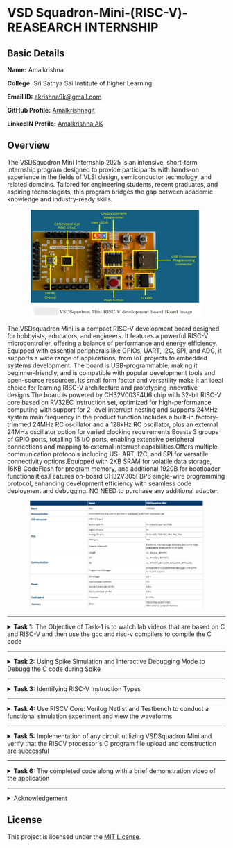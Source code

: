 # VSD Squadron-Mini-(RISC-V)-REASEARCH INTERNSHIP
##  Basic Details

**Name:** Amalkrishna

**College:** Sri Sathya Sai Institute of higher Learning

**Email ID:** akrishna9k@gmail.com  

**GitHub Profile:** [Amalkrishnagit](https://github.com/Amalkrishnagit)

**LinkedIN Profile:** [Amalkrishna AK](https://www.linkedin.com/in/amalkrishna-ak)

## Overview
The VSDSquadron Mini Internship 2025 is an intensive, short-term internship program designed to provide participants with hands-on experience in the fields of VLSI design, semiconductor technology, and related domains. Tailored for engineering students, recent graduates, and aspiring technologists, this program bridges the gap between academic knowledge and industry-ready skills.

 <p align="center">
	 <img width="400" height="250" src="Overview/1.jpeg">
	 
</p>

The VSDsquadron Mini is a compact RISC-V development board designed for hobbyists, educators, and engineers. It features a powerful RISC-V microcontroller, offering a balance of performance and energy efficiency. Equipped with essential peripherals like GPIOs, UART, I2C, SPI, and ADC, it supports a wide range of applications, from IoT projects to embedded systems development. The board is USB-programmable, making it beginner-friendly, and is compatible with popular development tools and open-source resources. Its small form factor and versatility make it an ideal choice for learning RISC-V architecture and prototyping innovative designs.The board is powered by CH32V003F4U6 chip with 32-bit RISC-V core based on RV32EC instruction set, optimized for high-performance computing with support for 2-level interrupt nesting and supports 24MHz system main frequency in the product function.Includes a built-in factory-trimmed 24MHz RC oscillator and a 128kHz RC oscillator, plus an external 24MHz oscillator option for varied clocking requirements.Boasts 3 groups of GPIO ports, totalling 15 I/O ports, enabling extensive peripheral connections and mapping to external interrupt capabilities.Offers multiple communication protocols including US- ART, I2C, and SPI for versatile connectivity options.Equipped with 2KB SRAM for volatile data storage, 16KB CodeFlash for program memory, and additional 1920B for bootloader functionalities.Features on-board CH32V305FBP6 single-wire programming protocol, enhancing development efficiency with seamless code deployment and debugging. NO NEED to purchase any additional adapter.
 <p align="center">
	 <img width="400" height="250" src="Overview/2.jpeg">
	 
</p>


-------------------------------------------------

<details>
<summary><b>Task 1:</b> The Objective of Task-1 is to watch lab videos that are based on C and RISC-V and then use the gcc and risc-v compilers to compile the C code</summary>

### C Language based LAB
We have to follow the given steps to compile any **.c** file in our machine:  
1. Open the bash terminal and locate to the directory where you want to create your file. Then run the following command:

	```
	gedit sum.c or leafpad sum1ton.c
	```  
2. This will open the editor and allows you to write into the file that you have created. You have to write the C code of printing the sum of n numbers. Once you are done with your code, save your file, and then close the editor.

Installing Leafpad editor
 ![1 Installing Leafpad editor](https://github.com/user-attachments/assets/cf0d0b1f-2648-497f-8e25-4988b0ed6498)

 ![2 ILE 2](https://github.com/user-attachments/assets/c3880c81-035f-4148-8f83-11773a7a1025)

Creating a file named "sum1ton.c"

 ![3](https://github.com/user-attachments/assets/66d37427-0388-4628-a0df-5c79066dd790)

A C-programme is written to find the sum of numbers from 1 to n, and the programme is executed.
 ![4](https://github.com/user-attachments/assets/2c8e884c-3864-416b-aaab-07542628cb0f)

4. To the C code on your terminal, run the following command:

	```
	gcc sum.c/gcc sum1ton.c
	./a.out
	```
### C Code compiled on gcc Compiler:

 The programme is then compiled using the gcc compiler.

 ![5 2 Calling out the programme](https://github.com/user-attachments/assets/70a4ad2d-5a52-473b-a96d-90cf4546d541)



 ![4 2 Compiling the program](https://github.com/user-attachments/assets/d3850517-d8e3-4831-8ad1-f5a0dd0da041)


Cross-verification of the output of the programme.

 ![5 confirming](https://github.com/user-attachments/assets/101136e5-5033-4b38-b643-5cc9837168ff)


Updating the written programme to start a new command in the next line.


 ![6 Updating the programme](https://github.com/user-attachments/assets/40454273-9f46-4c57-b2cc-5c179b2fe81f)

We can see that the next command starts in a new line.
 ![7 The next command starts in a new line](https://github.com/user-attachments/assets/56b8c3eb-19ba-43c0-adbd-3e20518fb912)

Playing around with the programme.

 ![8 Playing Around](https://github.com/user-attachments/assets/96f30490-8836-460c-8a9f-b03cf6a4f1f7)


 ![8 2](https://github.com/user-attachments/assets/d162f5f6-db17-48c7-af3b-9c71d372caec)

Renaming the written programme from sum1ton.c to lab1sum1ton.c via the terminal.

 ![9 Renaming a file](https://github.com/user-attachments/assets/12edf1f1-bf72-4bb9-8d99-81ee255a26db)

The clear screen command -clear.
 ![10 Clear sreen](https://github.com/user-attachments/assets/604a9394-ce6c-472b-a74c-36aa88bc9e7b)
 

### Compiled C output:
 
Compiling the written programme using Risc-V compiler.
 ![11 compiling using RISCv compiler](https://github.com/user-attachments/assets/39d69293-072b-4060-ba6c-f1afd251bb10)


The objectdump command is employed , and filtered out the main section which was found to have 17 instructions.
 ![12 objdump](https://github.com/user-attachments/assets/8136f9dd-ca4e-49ff-8777-ae04bc5e432f)

Cross-verification of the number of instructions.
 ![13 main section](https://github.com/user-attachments/assets/e4d77596-1eef-4d7a-92ba-2361798d9647)


 ![14 we have 17 instructions](https://github.com/user-attachments/assets/f826a5d3-5647-4ae0-8c2d-5dc2884818cd)
### RISCV based LAB
We have to do the same compilation of our code but this time using RISCV gcc compiler. Follow the given steps:  
1. Open the terminal and run the given command:  

	```
	cat sum1ton.c
	```
### Cat Command:


2. Using the **cat** command, the entire C code will be displayed on the terminal. Now run the following command to compile the code in riscv64 gcc compiler:  

	```
	riscv64-unknown-elf-gcc -O1 -mabi=lp64 -march=rv64i -o sum1ton.o sum1ton.c
	```
3. Open a new terminal and run the given command:    

	```
	riscv64-unknown-elf-objdump -d sum1ton.o
	```
### Objdump using -O1 format:


4. Open the previous tab and run the following command to compile the code in riscv64 gcc compiler:  

	```
	riscv64-unknown-elf-gcc -Ofast -mabi=lp64 -march=rv64i -o sum1ton.o sum1ton.c
	```

5. Open a new terminal and run the given command:    

	```
	riscv64-unknown-elf-objdump -d sum1ton.o
	```
### Objdump using -Ofast format:

Changing the **option** fron **-O1 to -Ofast**
 ![15  Ofast](https://github.com/user-attachments/assets/7cf89e78-34eb-4d7d-8343-f732ad28e43f)

The number of instructions reduced from 17 to 13 under the -main section.

 ![15 2](https://github.com/user-attachments/assets/193fb232-633d-4539-a908-fc939eb327b7)

Check my [SSSIHL_Roadshow](https://github.com/Amalkrishnagit/SSSIHL_Roadshow)repository for a detailed explanation on the commands used above.

</details>

-------------------------------------------------

<details>
<summary><b>Task 2:</b> Using Spike Simulation and Interactive Debugging Mode to Debugg the C code during Spike</summary> 

### What is SPIKE in RISCV?
> * A RISC-V ISA is a simulator, enabling the testing and analysis of RISC-V programs without the need for actual hardware.  
> * Spike is a free, open-source C++ simulator for the RISC-V ISA that models a RISC-V core and cache system. It can be used to run programs and a Linux kernel, and can be a starting point for running software on a RISC-V target.    
  
### What is pk (Proxy Kernel)?  
> * The RISC-V Proxy Kernel, pk , is a lightweight application execution environment that can host statically-linked RISC-V ELF binaries.  
> * A Proxy Kernel in the RISC-V ecosystem simplifies the interaction between complex hardware and the software running on it, making it easier to manage, test, and develop software and hardware projects.  

### Testing the SPIKE Simulator  
The target is to run the ```sum.c``` code using both ```gcc compiler``` and ```riscv compiler```, and both of the compiler must display the same output on the terminal. So to compile the code using **gcc compiler**, use the following command:  
```
gcc sum.c  
./a.out
```
And to compile the code using **riscv compiler**, use the following command:  
```
spike pk sum.o
```  
#### Spike Simulation:
 <p align="center">
  <img width="800" height="500" src="/Task 2/Spike Simulation.png">
</p>

#### Following are the snapshots of RISCV Objdump with **-O1** and **-Ofast** options  
  
#### Objdump in -O1:

```
riscv64-unknown-elf-gcc -O1 -mabi=lp64 -march=rv64i -o sum.o sum.c
```

 <p align="center">
  <img width="800" height="500" src="/Task 2/Objdump in -O1.png">
</p>
  
#### Objdump in -Ofast:

```
riscv64-unknown-elf-gcc -Ofast -mabi=lp64 -march=rv64i -o sum.o sum.c
```
 
 <p align="center">
  <img width="800" height="500" src="/Task 2/Objdump in -Ofast.png">
</p>

#### Debugging the Assembly Language Program of  ```sum.c```  
* Open the **Objdump** of code by using the following command  
```
riscv64-unknown-elf-objdump -d sum.o | less  
```
* Open the debugger in another terminal by using the following command  
```
spike -d pk sum.o
```
* The debugger will be opened in the terminal. Now, debugging operations can be performed as shown in the following snapshot.

#### Debugging:
 <p align="center">
  <img width="800" height="500" src="/Task 2/Debugging.png">
</p>
</details>

----------------------------------------

<details>
<summary><b>Task 3:</b> Identifying RISC-V Instruction Types</summary>

## WHAT IS RISC-V?
- RISC-V is an open-source instruction set architecture (ISA) that allows developers to create processors tailored for specific applications.
- RISC-V is based on reduced instruction set computer principles and is the fifth generation of processors built on this concept.
- RISC-V can also be understood as an alternative processor technology that is free and open-source, meaning you don't need to purchase a license to use it.

## INSTRUCTIONS FORMAT IN RISC-V
The instruction format of a processor dictates how machine language instructions are structured and organized for the processor to execute. Each instruction is composed of a series of 0s and 1s, with each segment containing information about the location and operation of data.  
There are six primary instruction formats in RISC-V:

1. R-format
2. I-format
3. S-format
4. B-format
5. U-format
6. J-format

#### RISCV Instruction Types

 <p align="center">
  <img src="/Task 3/Instruction_Types.png">
</p>

#### 1. R-type Instruction
In RV32, each instruction is 32 bits in size. R-type instructions perform operations on registers (not memory) and are used for various arithmetic and logical operations. The 32-bit instruction is divided into six fields:

 <p align="center">
  <img src="/Task 3/Instruction_R_Type.png">
</p>

- **opcode** (7 bits): Specifies the type of instruction.
- **rd** (5 bits): The destination register where the result of the operation is stored.
- **func3** (3 bits): Specifies the type of operation performed.
- **rs1, rs2** (5 bits each): Source registers used in the operation.
- **func7** (7 bits): Further specifies the operation.

#### 2. I-type Instruction
I-type instructions involve operations that use both registers and an immediate value (not memory). These instructions are used for immediate and load operations. The instruction format is as follows:

 <p align="center">
  <img src="/Task 3/Instruction_I_Type.png">
</p>

- **opcode** (7 bits): Specifies the type of instruction.
- **rd** (5 bits): The destination register for the result.
- **func3** (3 bits): Specifies the type of operation.
- **rs1** (5 bits): Source register.
- **imm[11:0]** (12 bits): A 12-bit signed immediate value used in the operation.

#### 3. S-type Instruction
S-type instructions are used for store operations where data is stored from a register to memory. The 32-bit instruction is divided as follows:

 <p align="center">
  <img src="/Task 3/Instruction_S_Type.png">
</p>

- **opcode** (7 bits): Specifies the type of instruction.
- **imm[11:5]** (7 bits) and **imm[4:0]** (5 bits): The 12-bit immediate value is split across two fields, specifying the store offset.
- **rs1** (5 bits): The register containing the data to store.
- **rs2** (5 bits): The register containing the address where data should be stored.
- **func3** (3 bits): Specifies the type of store (byte, half-word, or word).

#### 4. B-type Instruction
B-type instructions are used for conditional branching based on comparisons. The 32-bit instruction format is as follows:

 <p align="center">
  <img src="/Task 3/Instruction_B_Type.png">
</p>

- **opcode** (7 bits): Specifies the type of instruction.
- **imm[12]** (1 bit), **imm[10:5]** (6 bits), **imm[4:1]** (4 bits), and **imm[11]** (1 bit): These bits form the 12-bit signed immediate used for the branch offset.
- **rs1, rs2** (5 bits each): Source registers involved in the comparison.
- **func3** (3 bits): Defines the condition used for branching.

#### 5. U-type Instruction
U-type instructions are used to transfer an immediate value into the destination register. The format is simple and involves only two instructions: `LUI` and `AUIPC`.

 <p align="center">
  <img src="/Task 3/Instruction_U_Type.png">
</p>

- **opcode** (7 bits): Specifies the type of instruction.
- **rd** (5 bits): The destination register for the immediate value.
- **imm[19:0]** (20 bits): The 20-bit immediate value that is transferred to the destination register.

For example, the instruction `lui x15, 0x13579` would load the value `0x13579000` into the upper 20 bits of register `x15`.

#### 6. J-type Instruction
J-type instructions are used for jump operations. These instructions are often used for loops and branching to a specified memory location. The format is as follows:

 <p align="center">
  <img src="/Task 3/Instruction_J_Type.png">
</p>

- **opcode** (7 bits): Specifies the type of instruction.
- **imm[20]** (1 bit), **imm[10:1]** (10 bits), **imm[11]** (1 bit), and **imm[19:12]** (8 bits): These bits form the 20-bit signed immediate for the jump address.
- **rd** (5 bits): The destination register (used for return addresses).

## Commands for Extracting RISC-V Instructions
<details>
<summary>Commands</summary>
	
#### Compile the C program into a RISC-V ELF binary
```
riscv64-unknown-elf-gcc -march=rv32i -mabi=ilp32 -o sum sum.c
```

#### Generate a disassembly of the binary
```
riscv64-unknown-elf-objdump -d sum > sum.objdump
```

#### Display the main function's disassembly, with 30 lines of context
```
riscv64-unknown-elf-objdump -d sum | grep -A 30 "<main>:"
```

#### Filter for arithmetic and logical instructions: add, sub, and, or
```
riscv64-unknown-elf-objdump -d sum | grep -E "add|sub|and|or"
```

#### Filter for immediate arithmetic, load, and jump instructions: addi, lw, jalr
```
riscv64-unknown-elf-objdump -d sum | grep -E "addi|lw|jalr"
```

#### Filter for store and branch instructions: sw, beq, bne, blt, bge
```
riscv64-unknown-elf-objdump -d sum | grep -E "sw|beq|bne|blt|bge"
```

#### Filter for control flow and address instructions: lui, auipc, jal
```
riscv64-unknown-elf-objdump -d sum | grep -E "lui|auipc|jal"
```

#### Count occurrences of each unique instruction
```
riscv64-unknown-elf-objdump -d sum | grep -o "\s\w\+\s" | sort | uniq -c
```
</details>

# Instructions with explaination
<details>
<summary>Now, let's analyse each instruction one by one</summary>
	
# RISC-V Instructions Explanation

This document provides a detailed explanation of the given RISC-V assembly instructions, including their types, functionality, and corresponding 32-bit representations.

### 1. `add a5, a4, a5`
- **Type**: R-type  
- **Description**: Adds the values in `a4` and `a5`, and stores the result in `a5`.  
- **Fields**:  
  - **opcode**: 0110011  
  - **rd**: a5 = 10101  
  - **rs1**: a4 = 10100  
  - **rs2**: a5 = 10101  
  - **func3**: 000  
  - **func7**: 0000000  
- **32-bit Instruction**: `0000000_10101_10100_000_10101_0110011`

---

### 2. `addi a2, a3, 4`
- **Type**: I-type  
- **Description**: Adds the immediate value `4` to the value in `a3`, and stores the result in `a2`.  
- **Fields**:  
  - **opcode**: 0010011  
  - **rd**: a2 = 10010  
  - **rs1**: a3 = 10011  
  - **imm**: 0000000000000100  
  - **func3**: 000  
- **32-bit Instruction**: `0000000000000100_10011_000_10010_0010011`

---

### 3. `sub a1, a1, a2`
- **Type**: R-type  
- **Description**: Subtracts the value in `a2` from the value in `a1`, and stores the result in `a1`.  
- **Fields**:  
  - **opcode**: 0110011  
  - **rd**: a1 = 10001  
  - **rs1**: a1 = 10001  
  - **rs2**: a2 = 10010  
  - **func3**: 000  
  - **func7**: 0100000  
- **32-bit Instruction**: `0100000_10010_10001_000_10001_0110011`

---

### 4. `and a5, a5, a2`
- **Type**: R-type  
- **Description**: Performs a bitwise AND operation between the values in `a5` and `a2`, and stores the result in `a5`.  
- **Fields**:  
  - **opcode**: 0110011  
  - **rd**: a5 = 10101  
  - **rs1**: a5 = 10101  
  - **rs2**: a2 = 10010  
  - **func3**: 111  
  - **func7**: 0000000  
- **32-bit Instruction**: `0000000_10010_10101_111_10101_0110011`

---

### 5. `or a5, a5, a6`
- **Type**: R-type  
- **Description**: Performs a bitwise OR operation between the values in `a5` and `a6`, and stores the result in `a5`.  
- **Fields**:  
  - **opcode**: 0110011  
  - **rd**: a5 = 10101  
  - **rs1**: a5 = 10101  
  - **rs2**: a6 = 10110  
  - **func3**: 110  
  - **func7**: 0000000  
- **32-bit Instruction**: `0000000_10110_10101_110_10101_0110011`

---

### 6. `xor a4, a7, a4`
- **Type**: R-type  
- **Description**: Performs a bitwise XOR operation between the values in `a7` and `a4`, and stores the result in `a4`.  
- **Fields**:  
  - **opcode**: 0110011  
  - **rd**: a4 = 10100  
  - **rs1**: a7 = 10111  
  - **rs2**: a4 = 10100  
  - **func3**: 100  
  - **func7**: 0000000  
- **32-bit Instruction**: `0000000_10100_10111_100_10100_0110011`

---

### 7. `lw a2, 20(sp)`
- **Type**: I-type  
- **Description**: Loads a word from the memory address obtained by adding `20` to the value in `sp`, and stores it in `a2`.  
- **Fields**:  
  - **opcode**: 0000011  
  - **rd**: a2 = 10010  
  - **rs1**: sp = 00010  
  - **imm**: 0000000000010100  
  - **func3**: 010  
- **32-bit Instruction**: `0000000000010100_00010_010_10010_0000011`

---

### 8. `sw a5, 28(sp)`
- **Type**: S-type  
- **Description**: Stores the value in `a5` at the memory address obtained by adding `28` to the value in `sp`.  
- **Fields**:  
  - **opcode**: 0100011  
  - **rs1**: sp = 00010  
  - **rs2**: a5 = 10101  
  - **imm**: 0000000000011100  
  - **func3**: 010  
- **32-bit Instruction**: `0000000_10101_00010_010_11100_0100011`

---

### 9. `beq s2, a2, 21978`
- **Type**: B-type  
- **Description**: Branches to the address offset `21978` if `s2` equals `a2`.  
- **Fields**:  
  - **opcode**: 1100011  
  - **rs1**: s2 = 10110  
  - **rs2**: a2 = 10010  
  - **imm**: 000000010101101110  
  - **func3**: 000  
- **32-bit Instruction**: `0000000_10010_10110_000_1010111010_1100011`

---

### 10. `bne a2, a5, 2174c`
- **Type**: B-type  
- **Description**: Branches to the address offset `2174c` if `a2` does not equal `a5`.  
- **Fields**:  
  - **opcode**: 1100011  
  - **rs1**: a2 = 10010  
  - **rs2**: a5 = 10101  
  - **imm**: 000000010001110100  
  - **func3**: 001  
- **32-bit Instruction**: `0000000_10101_10010_001_1001110100_1100011`

---

### 11. `sll a7, a7, a4`
- **Type**: R-type  
- **Description**: Performs a logical left shift of `a7` by the number of positions specified in the lower bits of `a4`, and stores the result in `a7`.  
- **Fields**:  
  - **opcode**: 0110011  
  - **rd**: a7 = 10111  
  - **rs1**: a7 = 10111  
  - **rs2**: a4 = 10100  
  - **func3**: 001  
  - **func7**: 0000000  
- **32-bit Instruction**: `0000000_10100_10111_001_10111_0110011`

---

### 12. `lui a3, 0x80`
- **Type**: U-type  
- **Description**: Loads the value `0x80` into the upper 20 bits of `a3`.  
- **Fields**:  
  - **opcode**: 0110111  
  - **rd**: a3 = 10011  
  - **imm**: 000000000000100000  
- **32-bit Instruction**: `000000000000100000_10011_0110111`

---

### 13. `jal ra, 247e4`
- **Type**: J-type  
- **Description**: Jumps to the address offset `247e4` and stores the return address in `ra`.  
- **Fields**:  
  - **opcode**: 1101111  
  - **rd**: ra = 00001  
  - **imm**: 0010010001111110100  
- **32-bit Instruction**: `0010010001111110100_00001_1101111`

---

### 14. `jalr a5`
- **Type**: I-type  
- **Description**: Jumps to the address specified in `a5` and stores the return address in `ra`.  
- **Fields**:  
  - **opcode**: 1100111  
  - **rd**: ra = 00001  
  - **rs1**: a5 = 10101  
  - **imm**: 0000000000000000  
  - **func3**: 000  
- **32-bit Instruction**: `0000000000000000_10101_000_00001_1100111`

---

### 15. `auipc a5, 0x6`
- **Type**: U-type  
- **Description**: Adds the immediate value `0x6` shifted left 12 bits to the current PC and stores the result in `a5`.  
- **Fields**:  
  - **opcode**: 0010111  
  - **rd**: a5 = 10101  
  - **imm**: 000000000000000110  
- **32-bit Instruction**: `000000000000000110_10101_0010111`
</details>

# Example Application with its Instructions
<details>
<summary>Given below is the C code for a application of 16-Bit ReRAM Memory Model</summary>
	
```c
//16-Bit ReRAM Memory Model

#include <stdio.h>
#include <stdint.h>

// Define states for ReRAM
#define HRS 0 // High Resistance State (binary 0)
#define LRS 1 // Low Resistance State (binary 1)

// Structure to represent a ReRAM cell
typedef struct {
    int state; // Current state of the cell (HRS or LRS)
} ReRAM_Cell;

// Structure to represent a 16-bit RAM
typedef struct {
    ReRAM_Cell cells[16]; // Array of 16 ReRAM cells
} ReRAM_16Bit_RAM;

// Function to initialize the 16-bit RAM
void initialize_ram(ReRAM_16Bit_RAM *ram) {
    for (int i = 0; i < 16; i++) {
        ram->cells[i].state = HRS; // Set all cells to HRS (binary 0)
    }
}

// Function to write a 16-bit value to the RAM
void write_to_ram(ReRAM_16Bit_RAM *ram, uint16_t data) {
    for (int i = 0; i < 16; i++) {
        // Write each bit to the corresponding cell
        if (data & (1 << i)) {
            ram->cells[i].state = LRS; // Set to LRS (binary 1)
        } else {
            ram->cells[i].state = HRS; // Set to HRS (binary 0)
        }
    }
}

// Function to read a 16-bit value from the RAM
uint16_t read_from_ram(ReRAM_16Bit_RAM *ram) {
    uint16_t data = 0;
    for (int i = 0; i < 16; i++) {
        if (ram->cells[i].state == LRS) {
            data |= (1 << i); // Set the corresponding bit in the output
        }
    }
    return data;
}

// Main function to demonstrate the 16-bit RAM simulation
int main() {
    ReRAM_16Bit_RAM ram;

    // Initialize the RAM
    initialize_ram(&ram);
    printf("Initialized RAM. All cells are in HRS (0).\n");

    // Write a 16-bit value to the RAM
    uint16_t value_to_write = 0b1010101010101010; // Example value: 16-bit alternating pattern
    printf("Writing value: 0x%04X\n", value_to_write);
    write_to_ram(&ram, value_to_write);

    // Read the value from the RAM
    uint16_t value_read = read_from_ram(&ram);
    printf("Value read from RAM: 0x%04X\n", value_read);

    // Write another 16-bit value to the RAM
    value_to_write = 0xFFFF; // All bits set to 1
    printf("Writing value: 0x%04X\n", value_to_write);
    write_to_ram(&ram, value_to_write);

    // Read again
    value_read = read_from_ram(&ram);
    printf("Value read from RAM: 0x%04X\n", value_read);

    return 0;
}
```
</details>


<details>
<summary>Now, let's analyse each instruction one by one present in Reram model application</summary>

### 1) `addiw a5, a5, 1`
* This is an I-type instruction used for adding an immediate value to a register.
* `a5` is both the source register (rs1) and the destination register (rd).
* The immediate value `1` is added to the value in register `a5` and the result is stored in `a5`.
* Opcode for `addiw` = `0001011`
* rd = `a5` = `00101`
* rs1 = `a5` = `00101`
* imm = `1` = `000000000001`
* func3 = `000`

**32 bits instruction:** `000000000001_00101_000_00101_0001011`

----------------------------------------------

### 2) `addi a4, a4, 4`
* This is an I-type instruction used for adding an immediate value to a register.
* `a4` is both the source register (rs1) and the destination register (rd).
* The immediate value `4` is added to the value in register `a4` and the result is stored in `a4`.
* Opcode for `addi` = `0010011`
* rd = `a4` = `00100`
* rs1 = `a4` = `00100`
* imm = `4` = `000000000100`
* func3 = `000`

**32 bits instruction:** `000000000100_00100_000_00100_0010011`

----------------------------------------------

### 3) `beq a5, a2, 10200`
* This is a B-type instruction used for conditional branching (branch if equal).
* If the values in registers `a5` and `a2` are equal, the program counter will jump to the specified offset (`10200`).
* Opcode for `beq` = `1100011`
* rs1 = `a5` = `00101`
* rs2 = `a2` = `00010`
* imm = `10200` = `000000000000101000000`
* func3 = `000`

**32 bits instruction:** `000000000000101_00101_000_00010_1100011`

----------------------------------------------

### 4) `lw a3, 0(a4)`
* This is an I-type instruction used for loading a word from memory.
* The value at memory address `a4 + 0` (no offset) is loaded into register `a3`.
* Opcode for `lw` = `0000011`
* rd = `a3` = `00011`
* rs1 = `a4` = `00100`
* imm = `0` = `000000000000`
* func3 = `010`

**32 bits instruction:** `000000000000_00100_010_00011_0000011`

----------------------------------------------

### 5) `bne a3, a1, 101d8`
* This is a B-type instruction used for conditional branching (branch if not equal).
* If the values in registers `a3` and `a1` are not equal, the program counter will jump to the specified offset (`101d8`).
* Opcode for `bne` = `1100011`
* rs1 = `a3` = `00011`
* rs2 = `a1` = `00001`
* imm = `101d8` = `00000000000101110111000`
* func3 = `001`

**32 bits instruction:** `000000000001011_00011_001_00001_1100011`

----------------------------------------------

### 6) `sllw a3, a6, a5`
* This is an R-type instruction used for performing a shift-left operation on a word.
* The value in register `a6` is shifted left by the number of bits specified in register `a5`, and the result is stored in register `a3`.
* Opcode for `sllw` = `0001011`
* rd = `a3` = `00011`
* rs1 = `a6` = `00110`
* rs2 = `a5` = `00101`
* func3 = `001`
* func7 = `0000000`

**32 bits instruction:** `0000000_00101_00110_001_00011_0001011`

----------------------------------------------

### 7) `or a0, a0, a3`
* This is an R-type instruction used for performing a bitwise OR operation between two registers.
* The values in registers `a0` and `a3` are bitwise OR’ed, and the result is stored in register `a0`.
* Opcode for `or` = `0110011`
* rd = `a0` = `00000`
* rs1 = `a0` = `00000`
* rs2 = `a3` = `00011`
* func3 = `110`
* func7 = `0000000`

**32 bits instruction:** `0000000_00011_00000_110_00000_0110011`

----------------------------------------------

### 8) `slli a0, a0, 0x30`
* This is an I-type instruction used for shifting a register value left by an immediate number of bits.
* The value in register `a0` is shifted left by `0x30` (48 in decimal), and the result is stored in register `a0`.
* Opcode for `slli` = `0010011`
* rd = `a0` = `00000`
* rs1 = `a0` = `00000`
* imm = `0x30` = `000000110000`
* func3 = `001`

**32 bits instruction:** `000000110000_00000_001_00000_0010011`

----------------------------------------------

### 9) `sd ra, 88(sp)`
* This is an S-type instruction used for storing a double word from a register to memory.
* The value in register `ra` is stored at memory address `sp + 88`.
* Opcode for `sd` = `0100011`
* rs1 = `sp` = `11101`
* rs2 = `ra` = `00000`
* imm = `88` = `0000000010110000`
* func3 = `011`

**32 bits instruction:** `000000001011000_11101_011_00000_0100011`

----------------------------------------------

### 10) `mv a0, sp`
* This is a pseudo-instruction that copies the value in `sp` to `a0`.
* It is equivalent to `addi a0, sp, 0`.
* Opcode for `addi` = `0010011`
* rd = `a0` = `00000`
* rs1 = `sp` = `11101`
* imm = `0` = `000000000000`
* func3 = `000`

**32 bits instruction:** `000000000000_11101_000_00000_0010011`

----------------------------------------------

### 11) `lui a0, 0x21`
* This is a U-type instruction used for loading an upper immediate value into a register.
* The value `0x21` is loaded into the upper 20 bits of register `a0`.
* Opcode for `lui` = `0110111`
* rd = `a0` = `00000`
* imm = `0x21` = `0000000000100001`

**32 bits instruction:** `0000000000100001_00000_0000000_0110111`

----------------------------------------------

### 12) `jal ra, 10184`
* This is a J-type instruction used for performing a jump and link operation.
* The program counter is updated by the immediate value (`10184`), and the return address is stored in `ra`.
* Opcode for `jal` = `1101111`
* rd = `ra` = `00000`
* imm = `10184` = `000000000001010010000`

**32 bits instruction:** `000000000001010_00000_0000000_1101111`

----------------------------------------------

### 13) `AND r8, r1, r3`
* All the arithmetic and logical operations are performed using R-type instruction format, hence this instruction belongs to R-type instruction set.  
* r8 is the destination register that will hold the value of r1 & r3, means performing AND operation bit by bit.  
* Opcode for AND = 0110011  
* rd = r8 = 01000  
* rs1 = r1 = 00001  
* rs2 = r3 = 00011  
* func3 = 111  
* func7 = 0000000  

**32 bits instruction :** `0000000_00011_00001_111_01000_0110011`

----------------------------------------------

### 14) `ld ra, 88(sp)`
* This is an I-type instruction used for loading a double word from memory.
* The value at memory address `sp + 88` is loaded into register `ra`.
* Opcode for `ld` = `0000011`
* rd = `ra` = `00000`
* rs1 = `sp` = `11101`
* imm = `88` = `0000000010110000`
* func3 = `011`

**32 bits instruction:** `000000001011000_11101_011_00000_0000011`

----------------------------------------------

### 15) `beqz a5, 102f0`
* This is a B-type instruction used for conditional branching (branch if equal to zero).
* If the value in register `a5` is zero, the program counter will jump to the specified offset (`102f0`).
* Opcode for `beqz` = `1100011`
* rs1 = `a5` = `00101`
* rs2 = `x0` = `00000`
* imm = `102f0` = `000000000010111100000`
* func3 = `000`

**32 bits instruction:** `000000000010111_00101_000_00000_1100011`

</details>

</details>

----------------------------------------------

<details>
<summary><b>Task 4:</b> Use RISCV Core: Verilog Netlist and Testbench to conduct a functional simulation experiment and view the waveforms</summary>  
<br>

>***NOTE:** Since this research internship does not include building the RISCV architecture or writing its testbench, we will utilize the pre-existing Verilog code and testbench. The GitHub repository used as a reference is : [iiitb_rv32i](https://github.com/vinayrayapati/rv32i/)*    
  
### Steps to perform functional simulation of RISCV 
1. download the ```iiitb_rv32i.v``` and ```iiitb_rv32i_tb.v``` files from
https://github.com/vinayrayapati/rv32i/
3. Create a new directory with your name ```mkdir <your_name>```
4. Copy the files ```iiitb_rv32i.v``` and ```iiitb_rv32i_tb.v``` to this directory
  
  
5. To run and simulate the verilog code, enter the following command:  
	```
	$ iverilog -o iiitb_rv32i iiitb_rv32i.v iiitb_rv32i_tb.v
	$ ./iiitb_rv32i
	```
6. To see the simulation waveform in GTKWave, enter the following command:
	```
	$ gtkwave iiitb_rv32i.vcd
	```

7. The GTKWave will be opened and following window will be appeared  

 <p align="center">
  <img width="500" src="/Task 4/GTKWave Window.png">
</p>
 
#### Every instruction in the provided verilog file is hard-coded, as seen in the picture below. Hard-coded indicates that each instruction has been hard-coded according to the designer's own pattern rather than adhering to the RISCV specifications bit pattern. As a result, the 32-bit instruction we produced in Task 3 will not correspond to the specified instruction.  
  
 <p align="center">
  <img width="500" src="/Task 4/Instructions.png">
</p>
  
#### Following are the differences between standard RISCV ISA and the Instruction Set given in the reference repository:  
  
|  **Operation**  |  **Standard RISCV ISA**  |  **Hardcoded ISA**  |  
|  :----:  |  :----:  |  :----:  |  
|  ADD R6, R2, R1  |  32'h00110333  |  32'h02208300  |  
|  SUB R7, R1, R2  |  32'h402083b3  |  32'h02209380  |  
|  AND R8, R1, R3  |  32'h0030f433  |  32'h0230a400  |  
|  OR R9, R2, R5  |  32'h005164b3  |  32'h02513480  |  
|  XOR R10, R1, R4  |  32'h0040c533  |  32'h0240c500  |  
|  SLT R1, R2, R4  |  32'h0045a0b3  |  32'h02415580  |  
|  ADDI R12, R4, 5  |  32'h004120b3  |  32'h00520600  |  
|  BEQ R0, R0, 15  |  32'h00000f63  |  32'h00f00002  |  
|  SW R3, R1, 2  |  32'h0030a123  |  32'h00209181  |  
|  LW R13, R1, 2  |  32'h0020a683  |  32'h00208681  |  
|  SRL R16, R14, R2  |  32'h0030a123  |  32'h00271803  |
|  SLL R15, R1, R2  |  32'h002097b3  |  32'h00208783  |   
  

#### *Analysing the Output Waveform of various instructions that we have covered in TASK-2*  

**```Instruction 1: ADD R6, R2, R1```**

<p align="center">
  <img width="500" src="/Task 4/ADD.png">
</p>

---

**```Instruction 2: SUB R7, R1, R2```**

<p align="center">
  <img width="500" src="/Task 4/SUB.png">
</p>

---

**```Instruction 3: AND R8, R1, R3```**

<p align="center">
  <img width="500" src="/Task 4/AND.png">
</p>

---

**```Instruction 4: OR R9, R2, R5```**

<p align="center">
  <img width="500" src="/Task 4/OR.png">
</p>

---

**```Instruction 5: XOR R10, R1, R4```**

<p align="center">
  <img width="500" src="/Task 4/XOR.png">
</p>

---

**```Instruction 6: SLT R11, R2, R4```**

<p align="center">
  <img width="500" src="/Task 4/SLT.png">
</p>

---

**```Instruction 7: ADDI R12, R4, 5```**

<p align="center">
  <img width="500" src="/Task 4/ADDI.png">
</p>

---

**```Instruction 8: BEQ R0, R0, 15```**

<p align="center">
  <img width="500" src="/Task 4/BEQ.png">
</p>

---

**```Instruction 9: SW R3, R1, 2```**

<p align="center">
  <img width="500" src="/Task 4/SW.png">
</p>

---

**```Instruction 10: LW R13, R1, 2```**

<p align="center">
  <img width="500" src="/Task 4/LW.png">
</p>

</details>  

-----------------------------------

<details>
<summary><b>Task 5:</b> Implementation of any circuit utilizing VSDSquadron Mini and verify that the RISCV processor's C program file upload and construction are successful</summary> 

# Shipment Tracking System

## Overview
The Shipment Tracking System integrates an MPU6050 accelerometer sensor with the CH32V003 RISC-V processor to provide real-time tracking of shipment conditions. This system monitors movement and tilt ensuring that shipments are handled appropriately during transit. The MPU6050 sensor communicates detected motion data to the CH32V003 processor, which processes the information and triggers alerts if any irregularities are detected. By leveraging this technology, the project offers an efficient and automated solution for shipment monitoring and tracking.

## Components Required
- CH32V003 RISC-V Processor
- MPU6050 Accelerometer and Gyroscope Sensor
- Power Supply
- Jumper Wires

## System Specifications
### CH32V003 RISC-V Processor
- Voltage: 1.8V to 3.6V
- Communication Protocols: I2C, SPI, UART
- GPIO Pins: Configurable for interfacing with external devices

### MPU6050 Accelerometer Sensor
- Voltage: 3.3V or 5V
- Features: Acceleration and angular velocity detection across three axes
- Communication Protocol: I2C

## Circuit Connections
<p align="center">
  <img width="500" src="/Task 5/circuit_image.png">
</p>

### Connections:
1. **MPU6050 VCC**: Connect to `VIN` of CH32V003.
2. **MPU6050 GND**: Connect to `GND` of CH32V003.
3. **MPU6050 SCL (I2C Clock)**: Connect to `PC2` of CH32V003.
4. **MPU6050 SDA (I2C Data)**: Connect to `PC1` of CH32V003.

### Pinout Diagram:

| Component          | CH32V003x Pin |
|--------------------|---------------|
| MPU6050 VCC       | VIN           |
| MPU6050 GND       | GND           |
| MPU6050 SCL       | PC2            |
| MPU6050 SDA       | PC1            |

</details>

---------------------------------------

<details>
<summary><b>Task 6:</b> The completed code along with a brief demonstration video of the application</summary> 

## Complete setup 

<p align="center">
  <img width="500" src="/Task 6/complete_setup.jpg">
</p>

## Board_and_sensor

<p align="center">
  <img width="500" src="/Task 6/board_and_sensor.jpg">
</p>

## Interface_for_serial_monitor

<p align="center">
  <img width="500" src="/Task 6/for_serial_monitoring.jpg">
</p>

## How to Program

The following code initializes the MPU6050 sensor and processes motion data to detect irregularities. If an alert condition occurs, the inbuilt LED on the CH32V003 processor glows to indicate an issue and displays it on serial monitor.

```c
#include <ch32v00x.h>
#include <debug.h>
#include <stdlib.h>

/* MPU6050 Register Addresses */
#define MPU6050_ADDR 0x68
#define MPU6050_PWR_MGMT_1 0x6B
#define MPU6050_ACCEL_CONFIG 0x1C
#define MPU6050_ACCEL_XOUT_H 0x3B
#define MPU6050_WHO_AM_I 0x75

/* Tilt Detection Parameters */
#define TILT_THRESHOLD 15000  // Raw accelerometer threshold
#define I2C_TIMEOUT 1000      // Timeout for I2C operations

/* Global Variable */
int16_t accelX, accelY, accelZ;
uint8_t tiltDetected = 0;

/* Function Prototypes */
void GPIO_Config(void);
void MPU6050_Init(void);
void MPU6050_Read_Accel(void);
void Check_Tilt(void);
void I2C_WriteByte(uint8_t addr, uint8_t reg, uint8_t data);
uint8_t I2C_ReadByte(uint8_t addr, uint8_t reg);

void GPIO_Config(void) {
    GPIO_InitTypeDef GPIO_InitStructure = {0};
    RCC_APB2PeriphClockCmd(RCC_APB2Periph_GPIOD, ENABLE);
    GPIO_InitStructure.GPIO_Pin = GPIO_Pin_6;
    GPIO_InitStructure.GPIO_Mode = GPIO_Mode_Out_PP;
    GPIO_InitStructure.GPIO_Speed = GPIO_Speed_50MHz;
    GPIO_Init(GPIOD, &GPIO_InitStructure);
}

void MPU6050_Init(void) {
    uint8_t whoAmI;
    
    // Reset the device
    I2C_WriteByte(MPU6050_ADDR, MPU6050_PWR_MGMT_1, 0x80);
    Delay_Ms(100);  // Wait for reset to complete
    
    // Wake up the device
    I2C_WriteByte(MPU6050_ADDR, MPU6050_PWR_MGMT_1, 0x00);
    Delay_Ms(100);
    
    // Verify device ID
    whoAmI = I2C_ReadByte(MPU6050_ADDR, MPU6050_WHO_AM_I);
    if (whoAmI != 0x68) {
        printf("MPU6050 not found! WHO_AM_I = 0x%02X\r\n", whoAmI);
        while(1);  // Stop if device not found
    }
    
    // Configure accelerometer for ±2g range
    I2C_WriteByte(MPU6050_ADDR, MPU6050_ACCEL_CONFIG, 0x00);
    Delay_Ms(10);
    
    printf("MPU6050 initialized successfully\r\n");
}

void MPU6050_Read_Accel(void) {
    uint8_t buf[6];
    for(int i = 0; i < 6; i++) {
        buf[i] = I2C_ReadByte(MPU6050_ADDR, MPU6050_ACCEL_XOUT_H + i);
    }
    accelX = (buf[0] << 8) | buf[1];
    accelY = (buf[2] << 8) | buf[3];
    accelZ = (buf[4] << 8) | buf[5];
}

void Check_Tilt(void) {
    if (abs(accelX) > TILT_THRESHOLD || abs(accelY) > TILT_THRESHOLD) {
        if (!tiltDetected) {
            printf("TILT WARNING!\r\n");
            tiltDetected = 1;
        }
        GPIO_WriteBit(GPIOD, GPIO_Pin_6, SET);  // LED ON
    } else {
        tiltDetected = 0;
        GPIO_WriteBit(GPIOD, GPIO_Pin_6, RESET);  // LED OFF
    }
}

void IIC_Init(u32 bound, u16 address) {
    GPIO_InitTypeDef GPIO_InitStructure = {0};
    I2C_InitTypeDef I2C_InitTSturcture = {0};

    RCC_APB2PeriphClockCmd(RCC_APB2Periph_GPIOC | RCC_APB2Periph_AFIO, ENABLE);
    RCC_APB1PeriphClockCmd(RCC_APB1Periph_I2C1, ENABLE);

    GPIO_InitStructure.GPIO_Pin = GPIO_Pin_2;
    GPIO_InitStructure.GPIO_Mode = GPIO_Mode_AF_OD;
    GPIO_InitStructure.GPIO_Speed = GPIO_Speed_50MHz;
    GPIO_Init(GPIOC, &GPIO_InitStructure);

    GPIO_InitStructure.GPIO_Pin = GPIO_Pin_1;
    GPIO_Init(GPIOC, &GPIO_InitStructure);

    I2C_InitTSturcture.I2C_ClockSpeed = bound;
    I2C_InitTSturcture.I2C_Mode = I2C_Mode_I2C;
    I2C_InitTSturcture.I2C_DutyCycle = I2C_DutyCycle_2;
    I2C_InitTSturcture.I2C_OwnAddress1 = address;
    I2C_InitTSturcture.I2C_Ack = I2C_Ack_Enable;
    I2C_InitTSturcture.I2C_AcknowledgedAddress = I2C_AcknowledgedAddress_7bit;
    I2C_Init(I2C1, &I2C_InitTSturcture);

    I2C_Cmd(I2C1, ENABLE);
}

void I2C_WriteByte(uint8_t addr, uint8_t reg, uint8_t data) {
    uint16_t timeout = I2C_TIMEOUT;
    
    while(I2C_GetFlagStatus(I2C1, I2C_FLAG_BUSY) && --timeout);
    if (!timeout) {
        printf("I2C busy timeout\r\n");
        return;
    }
    
    I2C_GenerateSTART(I2C1, ENABLE);
    timeout = I2C_TIMEOUT;
    while(!I2C_CheckEvent(I2C1, I2C_EVENT_MASTER_MODE_SELECT) && --timeout);
    if (!timeout) {
        printf("I2C start timeout\r\n");
        return;
    }
    
    I2C_Send7bitAddress(I2C1, addr << 1, I2C_Direction_Transmitter);
    timeout = I2C_TIMEOUT;
    while(!I2C_CheckEvent(I2C1, I2C_EVENT_MASTER_TRANSMITTER_MODE_SELECTED) && --timeout);
    if (!timeout) {
        printf("I2C address timeout\r\n");
        return;
    }
    
    I2C_SendData(I2C1, reg);
    timeout = I2C_TIMEOUT;
    while(!I2C_CheckEvent(I2C1, I2C_EVENT_MASTER_BYTE_TRANSMITTED) && --timeout);
    if (!timeout) {
        printf("I2C register timeout\r\n");
        return;
    }
    
    I2C_SendData(I2C1, data);
    timeout = I2C_TIMEOUT;
    while(!I2C_CheckEvent(I2C1, I2C_EVENT_MASTER_BYTE_TRANSMITTED) && --timeout);
    if (!timeout) {
        printf("I2C data timeout\r\n");
        return;
    }
    
    I2C_GenerateSTOP(I2C1, ENABLE);
}

uint8_t I2C_ReadByte(uint8_t addr, uint8_t reg) {
    uint8_t data;
    uint16_t timeout = I2C_TIMEOUT;
    
    while(I2C_GetFlagStatus(I2C1, I2C_FLAG_BUSY) && --timeout);
    if (!timeout) {
        printf("I2C busy timeout\r\n");
        return 0;
    }
    
    I2C_GenerateSTART(I2C1, ENABLE);
    timeout = I2C_TIMEOUT;
    while(!I2C_CheckEvent(I2C1, I2C_EVENT_MASTER_MODE_SELECT) && --timeout);
    if (!timeout) {
        printf("I2C start timeout\r\n");
        return 0;
    }
    
    I2C_Send7bitAddress(I2C1, addr << 1, I2C_Direction_Transmitter);
    timeout = I2C_TIMEOUT;
    while(!I2C_CheckEvent(I2C1, I2C_EVENT_MASTER_TRANSMITTER_MODE_SELECTED) && --timeout);
    if (!timeout) {
        printf("I2C address timeout\r\n");
        return 0;
    }
    
    I2C_SendData(I2C1, reg);
    timeout = I2C_TIMEOUT;
    while(!I2C_CheckEvent(I2C1, I2C_EVENT_MASTER_BYTE_TRANSMITTED) && --timeout);
    if (!timeout) {
        printf("I2C register timeout\r\n");
        return 0;
    }
    
    I2C_GenerateSTART(I2C1, ENABLE);
    timeout = I2C_TIMEOUT;
    while(!I2C_CheckEvent(I2C1, I2C_EVENT_MASTER_MODE_SELECT) && --timeout);
    if (!timeout) {
        printf("I2C restart timeout\r\n");
        return 0;
    }
    
    I2C_Send7bitAddress(I2C1, addr << 1, I2C_Direction_Receiver);
    timeout = I2C_TIMEOUT;
    while(!I2C_CheckEvent(I2C1, I2C_EVENT_MASTER_RECEIVER_MODE_SELECTED) && --timeout);
    if (!timeout) {
        printf("I2C receive mode timeout\r\n");
        return 0;
    }
    
    I2C_AcknowledgeConfig(I2C1, DISABLE);
    I2C_GenerateSTOP(I2C1, ENABLE);
    
    timeout = I2C_TIMEOUT;
    while(!I2C_CheckEvent(I2C1, I2C_EVENT_MASTER_BYTE_RECEIVED) && --timeout);
    if (!timeout) {
        printf("I2C receive timeout\r\n");
        return 0;
    }
    
    data = I2C_ReceiveData(I2C1);
    I2C_AcknowledgeConfig(I2C1, ENABLE);
    return data;
}

int main(void) {
    USART_Printf_Init(115200);
    printf("\r\nMPU6050 Tilt Detection Starting...\r\n");
    
    Delay_Init();
    GPIO_Config();
    IIC_Init(400000, 0x00);  // Increased to 400kHz
    MPU6050_Init();
    
    while(1) {
        MPU6050_Read_Accel();
        Check_Tilt();
        Delay_Ms(100);
    }
}

void NMI_Handler(void) {}
void HardFault_Handler(void) {
    while (1) {}
}
```
## Serial_monitor_output

<p align="center">
  <img width="500" src="/Task 6/serial_monitor_output.jpg">
</p>

## Application Video
[Watch the Application Video](https://drive.google.com/file/d/14cL-jTExLPgm1A3JFJyBjZHvAqvOKz-P/view?usp=sharing)

</details>

----------------------------------

<details>  
<summary>Acknowledgement</summary>  
<br>  

**I want to thank Kunal Ghosh Sir for giving me this amazing internship opportunity in RISC-V Architecture with the VSDSquadron Mini. This chance offered me the ideal kickoff and stoked my desire to learn more about the RISC-V world. This internship program was a very inspiring and fulfilling experience. I want to express my gratitude to VLSI System Design for starting this amazing research internship.**  

</details>

## License

This project is licensed under the [MIT License](LICENSE).



